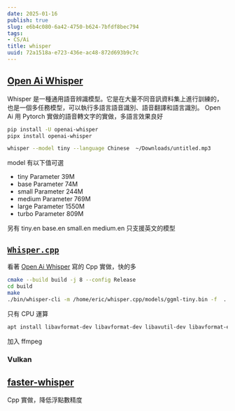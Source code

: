 ```yaml
---
date: 2025-01-16
publish: true
slug: e6b4c080-6a42-4750-b624-7bfdf8bec794
tags:
- CS/Ai
title: whisper
uuid: 72a1518a-e723-436e-ac48-872d693b9c7c
---
```

## [Open Ai Whisper](https://github.com/openai/whisper)

Whisper 是一種通用語音辨識模型。它是在大量不同音訊資料集上進行訓練的，也是一個多任務模型，可以執行多語言語音識別、語音翻譯和語言識別。
Open Ai 用 Pytorch 實做的語音轉文字的實做，多語言效果良好

```sh
pip install -U openai-whisper
pipx install openai-whisper
```

```sh
whisper --model tiny --language Chinese  ~/Downloads/untitled.mp3
```

model 有以下值可選

- tiny	        Parameter 39M
- base	Parameter 74M
- small	Parameter 244M
- medium	Parameter 769M
- large	Parameter 1550M
- turbo	Parameter 809M

另有 tiny.en base.en small.en medium.en 只支援英文的模型

## [`Whisper.cpp`](https://github.com/ggerganov/whisper.cpp)

看著 [Open Ai Whisper](https://github.com/openai/whisper) 寫的 Cpp 實做，快的多

```sh
cmake --build build -j 8 --config Release
cd build
make
./bin/whisper-cli -m /home/eric/whisper.cpp/models/ggml-tiny.bin -f  ../samples/jfk.wav
```

只有 CPU 運算

```sh
apt install libavformat-dev libavformat-dev libavutil-dev libavformat-extra libavtp0
```

加入 ffmpeg

### Vulkan

## [faster-whisper](https://github.com/SYSTRAN/faster-whisper)

Cpp 實做，降低浮點數精度

